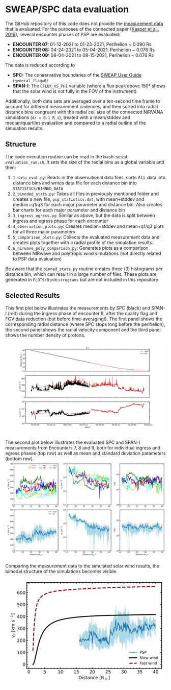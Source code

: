 # SWEAP/SPC data evaluation

The GitHub repository of this code does not provide the  [measurement data](http://sweap.cfa.harvard.edu/Data.html "SWEAP data") that is evaluated. For the purposes of the connected paper ([Kasper et al., 2016](https://link.springer.com/article/10.1007/s11214-015-0206-3 "Kasper et al., 2016")), several encounter phases of PSP
are evaluated:
- **ENCOUNTER 07:** 01-12-2021 to 01-23-2021, Perihelion ~ 0.090 Rs
- **ENCOUNTER 08:** 04-24-2021 to 05-04-2021, Perihelion ~ 0.076 Rs
- **ENCOUNTER 09:** 08-04-2021 to 08-15-2021, Perihelion ~ 0.076 Rs

The data is reduced according to 
- **SPC:** The conservative boundaries of the [SWEAP User Guide](http://sweap.cfa.harvard.edu/sweap_data_user_guide.pdf "SWEAP User Guide") (`general_flag=0`)
- **SPAN-I**: The `EFLUX_VS_PHI` variable (where a flux peak above 150° shows that the solar wind is not fully in the FOV of the instrument)

Additionally, both data sets are averaged over a ten-second time frame to account for different measurement cadences, and then sorted into radial distance bins congruent with the radial cell size of the connected NIRVANA simulations (`dr = 0.1 R_s`), treated with a mean/stddev and median/quartiles evaluation and compared to a radial outline of the simulation results.

## Structure
The code execution routine can be read in the bash-script `evaluation_run.sh`. It sets the size of the radial bins as a global variable and then:
1. `1_data_eval.py`: Reads in the observational data files, sorts ALL data into distance bins and writes data file for each distance bin into `STATISTICS/BINNED_DATA`
2. `2_binnded_stats.py`: Takes all files in previously mentioned folder and creates a new file, `psp_statistics.dat`, with mean+stddev and median+q1/q3 for each major parameter and distance bin. Also creates bar charts for each major parameter and distance bin
3. `3_ingress_egress.py`: Similar as above, but the data is split between ingress and egress phase for each encounter
4. `4_observation_plots.py`: Creates median+stddev and mean+q1/q3 plots for all three major parameters
5. `5_comparison_plots.py`: Collects the evaluated measurement data and creates plots together with a radial profile of the simulation results.
6. `6_nirwave_poly_comparison.py`: Generates plots as a comparison between NIRwave and polytropic wind simulations (not directly related to PSP data evaluation)

Be aware that the `binned_stats.py` routine creates three (3) histograms per distance bin, which can result in a large number of files. These plots are generated in `PLOTS/BinHistrograms` but are not included in this repository

## Selected Results
This first plot below illustrates the measurements by SPC (black) and SPAN-I (red) during the ingress phase of encounter 8, after the quality flag and FOV data reduction (but before time-averaging!). The first panel shows the corresponding radial distance (where SPC stops long before the perihelion), the second panel shows the radial velocity component and the third panel shows the number density of protons.
![SPC Measurement Evaluation](PLOTS/IngressEgressPlots/encounters/8_I.svg)

The second plot below illustrates the evaluated SPC and SPAN-I measurements from Encounters 7, 8 and 9, both for individual ingress and egress phases (top row) as well as mean and standard deviation parameters (bottom row).
![SPC Measurement Evaluation](PLOTS/IngressEgressPlots/PSP_I-E_measurements.svg)

Comparing the measurement data to the simulated solar wind results, the bimodal structure of the simulations becomes visible.

![SPC Measurement Evaluation](PLOTS/ComparisonPlots/vr_comparison.svg)
